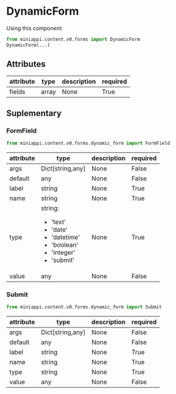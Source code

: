 
# DynamicForm


Using this component:

```python
from miniappi.content.v0.forms import DynamicForm
DynamicForm(...)
```
## Attributes

| attribute  | type      | description | required |
|------------|-----------|-------------|----------|
| fields | array | None | True |

## Suplementary

### FormField
```python
from miniappi.content.v0.forms.dynamic_form import FormField
```

| attribute  | type      | description | required |
|------------|-----------|-------------|----------|
| args | Dict[string,any] | None | False |
| default | any | None | False |
| label | string | None | True |
| name | string | None | True |
| type | string: <ul><li>'text'</li><li>'date'</li><li>'datetime'</li><li>'boolean'</li><li>'integer'</li><li>'submit'</li></ul> | None | True |
| value | any | None | False |


### Submit
```python
from miniappi.content.v0.forms.dynamic_form import Submit
```

| attribute  | type      | description | required |
|------------|-----------|-------------|----------|
| args | Dict[string,any] | None | False |
| default | any | None | False |
| label | string | None | True |
| name | string | None | True |
| type | string | None | True |
| value | any | None | False |

